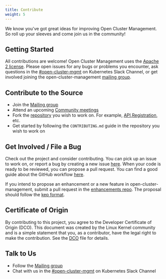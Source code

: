 ```yaml
---
title: Contribute
weight: 5
---
```


We know you've got great ideas for improving Open Cluster Management. So roll up your sleeves and come join us in the community!

## Getting Started

All contributions are welcome! Open Cluster Management uses the [Apache 2 license](https://www.apache.org/licenses/LICENSE-2.0). Please open issues for any bugs or problems you encounter, ask questions in the [#open-cluster-mgmt](https://kubernetes.slack.com/channels/open-cluster-mgmt) on Kubernetes Slack Channel, or get involved joining the open-cluster-management [mailing group](https://groups.google.com/g/open-cluster-management).

## Contribute to the Source

- Join the [Mailing group](https://groups.google.com/g/open-cluster-management)
- Attend an upcoming [Community meetings](https://github.com/open-cluster-management-io/community/projects/1)
- Fork the [repository](https://github.com/open-cluster-management-io) you wish to work on. For example, [API](https://github.com/open-cluster-management-io/api),[Registration](https://github.com/open-cluster-management-io/registration), etc.
- Get started by following the `CONTRIBUTING.md` guide in the repository you wish to work on

## Get Involved / File a Bug

Check out the project and consider contributing. You can pick up an issue to work on, or report a bug by creating a new issue [here](https://github.com/open-cluster-management-io/ocm/issues). When your code is ready to be reviewed, you can propose a pull request. You can find a good guide about the GitHub workflow [here](https://git-scm.com/book/en/v2/GitHub-Contributing-to-a-Project).

If you intend to propose an enhancement or a new feature in open-cluster-management, submit a pull request in the [enhancements repo](https://github.com/open-cluster-management-io/enhancements). The proposal should follow the [kep format](https://github.com/open-cluster-management-io/enhancements/blob/main/guidelines/README.md).

## Certificate of Origin

By contributing to this project, you agree to the Developer Certificate of
Origin (DCO). This document was created by the Linux Kernel community and is a
simple statement that you, as a contributor, have the legal right to make the
contribution. See the [DCO](https://github.com/open-cluster-management-io/community/blob/main/DCO) file for details.

## Talk to Us
- Follow the [Mailing group](https://groups.google.com/g/open-cluster-management)
- Chat with us in the [#open-cluster-mgmt](https://kubernetes.slack.com/channels/open-cluster-mgmt) on Kubernetes Slack Channel
